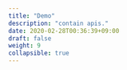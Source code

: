 ```yaml
---
title: "Demo"
description: "contain apis."
date: 2020-02-28T00:36:39+09:00
draft: false
weight: 9
collapsible: true
---
```


